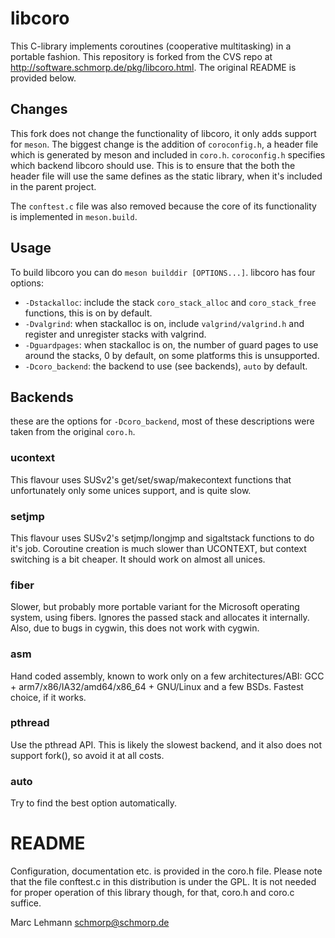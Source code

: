 # libcoro

This C-library implements coroutines (cooperative multitasking) in a portable fashion.
This repository is forked from the CVS repo at http://software.schmorp.de/pkg/libcoro.html.
The original README is provided below.

## Changes

This fork does not change the functionality of libcoro, it only adds support for `meson`.
The biggest change is the addition of `coroconfig.h`, a header file which is generated by meson and included in `coro.h`.
`coroconfig.h` specifies which backend libcoro should use.
This is to ensure that the both the header file will use the same defines as the static library, when it's included in the parent project.

The `conftest.c` file was also removed because the core of its functionality is implemented in `meson.build`.

## Usage

To build libcoro you can do `meson builddir [OPTIONS...]`.
libcoro has four options:

- `-Dstackalloc`: include the stack `coro_stack_alloc` and `coro_stack_free` functions, this is on by default. 
- `-Dvalgrind`: when stackalloc is on, include `valgrind/valgrind.h` and register and unregister stacks with valgrind.
- `-Dguardpages`: when stackalloc is on, the number of guard pages to use around the stacks, 0 by default, on some platforms this is unsupported.
- `-Dcoro_backend`: the backend to use (see backends), `auto` by default.

## Backends

these are the options for `-Dcoro_backend`, most of these descriptions were taken from the original `coro.h`.

### ucontext

This flavour uses SUSv2's get/set/swap/makecontext functions that
unfortunately only some unices support, and is quite slow.

### setjmp

This flavour uses SUSv2's setjmp/longjmp and sigaltstack functions to do it's job.
Coroutine creation is much slower than UCONTEXT, but context switching is a bit cheaper. 
It should work on almost all unices.

### fiber
Slower, but probably more portable variant for the Microsoft operating system, using fibers. Ignores the passed stack and allocates it internally.
Also, due to bugs in cygwin, this does not work with cygwin.

### asm
Hand coded assembly, known to work only on a few architectures/ABI:
GCC + arm7/x86/IA32/amd64/x86_64 + GNU/Linux and a few BSDs. Fastest choice, if it works.

### pthread
Use the pthread API.
This is likely the slowest backend, and it also does not support fork(), so avoid it at all costs.

### auto

Try to find the best option automatically.

# README

Configuration, documentation etc. is provided in the coro.h file.  Please
note that the file conftest.c in this distribution is under the GPL. It is
not needed for proper operation of this library though, for that, coro.h
and coro.c suffice.

Marc Lehmann <schmorp@schmorp.de>

